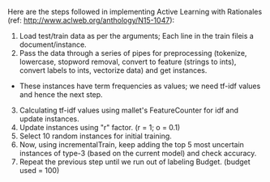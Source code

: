 

Here are the steps followed in implementing Active Learning with Rationales (ref: http://www.aclweb.org/anthology/N15-1047):

1) Load test/train data as per the arguments; Each line in the train fileis a document/instance.
2) Pass the data through a series of pipes for preprocessing (tokenize, lowercase, stopword removal, convert to feature (strings to ints), convert labels to ints, vectorize data) and get instances.
 - These instances have term frequencies as values; we need tf-idf values and hence the next step.
3) Calculating tf-idf values using mallet's FeatureCounter for idf and update instances.
4) Update instances using "r" factor. (r = 1; o = 0.1)
5) Select 10 random instances for initial training.
6) Now, using incrementalTrain, keep adding the top 5 most uncertain instances of type-3 (based on the current model) and check accuracy.
7) Repeat the previous step until we run out of labeling Budget. (budget used = 100)